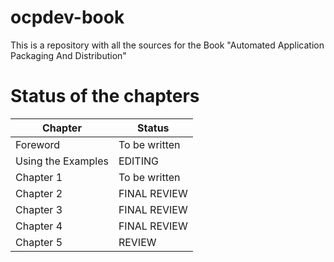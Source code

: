 # ocpdev-book
This is a repository with all the sources for the Book "Automated Application Packaging And Distribution"

# Status of the chapters

|Chapter|Status|
|--------|--------|
|Foreword | To be written|
|Using the Examples | EDITING|
|Chapter 1 | To be written|
|Chapter 2 | FINAL REVIEW|
|Chapter 3 | FINAL REVIEW|
|Chapter 4 | FINAL REVIEW|
|Chapter 5 | REVIEW|
